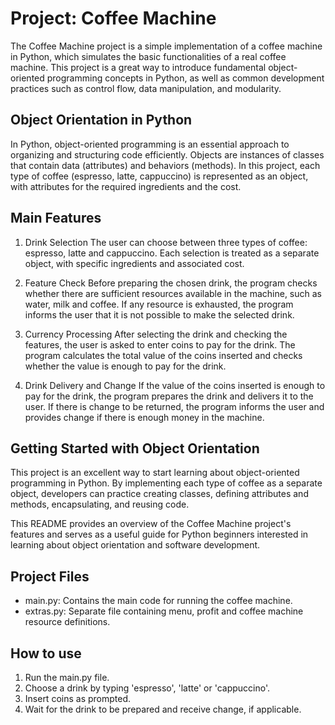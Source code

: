 # Project: Coffee Machine
The Coffee Machine project is a simple implementation of a coffee machine in Python, which simulates the basic functionalities of a real coffee machine. This project is a great way to introduce fundamental object-oriented programming concepts in Python, as well as common development practices such as control flow, data manipulation, and modularity.

## Object Orientation in Python
In Python, object-oriented programming is an essential approach to organizing and structuring code efficiently. Objects are instances of classes that contain data (attributes) and behaviors (methods). In this project, each type of coffee (espresso, latte, cappuccino) is represented as an object, with attributes for the required ingredients and the cost.

## Main Features
1. Drink Selection
The user can choose between three types of coffee: espresso, latte and cappuccino. Each selection is treated as a separate object, with specific ingredients and associated cost.

2. Feature Check
Before preparing the chosen drink, the program checks whether there are sufficient resources available in the machine, such as water, milk and coffee. If any resource is exhausted, the program informs the user that it is not possible to make the selected drink.

3. Currency Processing
After selecting the drink and checking the features, the user is asked to enter coins to pay for the drink. The program calculates the total value of the coins inserted and checks whether the value is enough to pay for the drink.

4. Drink Delivery and Change
If the value of the coins inserted is enough to pay for the drink, the program prepares the drink and delivers it to the user. If there is change to be returned, the program informs the user and provides change if there is enough money in the machine.


## Getting Started with Object Orientation
This project is an excellent way to start learning about object-oriented programming in Python. By implementing each type of coffee as a separate object, developers can practice creating classes, defining attributes and methods, encapsulating, and reusing code.

This README provides an overview of the Coffee Machine project's features and serves as a useful guide for Python beginners interested in learning about object orientation and software development.

## Project Files
* main.py: Contains the main code for running the coffee machine.
* extras.py: Separate file containing menu, profit and coffee machine resource definitions.

## How to use
1. Run the main.py file.
2. Choose a drink by typing 'espresso', 'latte' or 'cappuccino'.
3. Insert coins as prompted.
4. Wait for the drink to be prepared and receive change, if applicable.